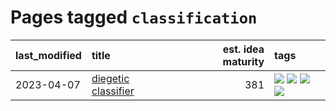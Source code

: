 # Pages tagged `classification`

|last_modified|title|est. idea maturity|tags
|:---|:---|---:|:---|
|2023-04-07|[diegetic classifier](../diegetic-classifier.md)|381|[![](https://img.shields.io/badge/tag-audio-fe6d78)](../tags/audio.md) [![](https://img.shields.io/badge/tag-classification-4377c4)](../tags/classification.md) [![](https://img.shields.io/badge/tag-experimental-3f9741)](../tags/experimental.md) [![](https://img.shields.io/badge/tag-text2audio-b443ff)](../tags/text2audio.md)|